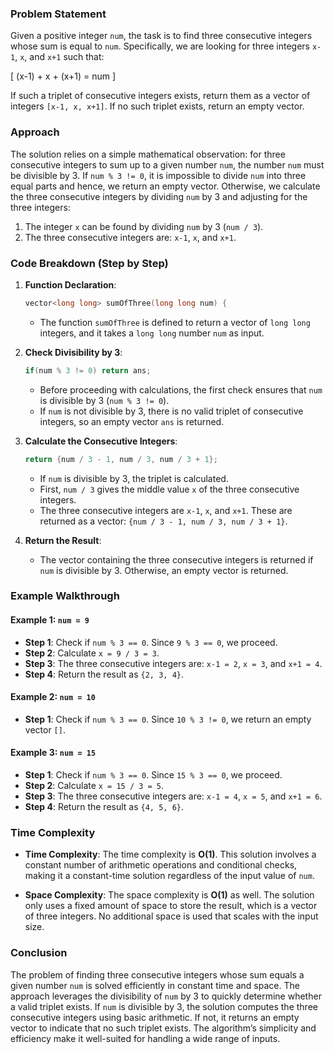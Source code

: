 ### Problem Statement

Given a positive integer `num`, the task is to find three consecutive integers whose sum is equal to `num`. Specifically, we are looking for three integers `x-1`, `x`, and `x+1` such that:

\[
(x-1) + x + (x+1) = num
\]

If such a triplet of consecutive integers exists, return them as a vector of integers `[x-1, x, x+1]`. If no such triplet exists, return an empty vector.

### Approach

The solution relies on a simple mathematical observation: for three consecutive integers to sum up to a given number `num`, the number `num` must be divisible by 3. If `num % 3 != 0`, it is impossible to divide `num` into three equal parts and hence, we return an empty vector. Otherwise, we calculate the three consecutive integers by dividing `num` by 3 and adjusting for the three integers:

1. The integer `x` can be found by dividing `num` by 3 (`num / 3`).
2. The three consecutive integers are: `x-1`, `x`, and `x+1`.

### Code Breakdown (Step by Step)

1. **Function Declaration**:
   ```cpp
   vector<long long> sumOfThree(long long num) {
   ```
   - The function `sumOfThree` is defined to return a vector of `long long` integers, and it takes a `long long` number `num` as input.

2. **Check Divisibility by 3**:
   ```cpp
   if(num % 3 != 0) return ans;
   ```
   - Before proceeding with calculations, the first check ensures that `num` is divisible by 3 (`num % 3 != 0`).
   - If `num` is not divisible by 3, there is no valid triplet of consecutive integers, so an empty vector `ans` is returned.

3. **Calculate the Consecutive Integers**:
   ```cpp
   return {num / 3 - 1, num / 3, num / 3 + 1};
   ```
   - If `num` is divisible by 3, the triplet is calculated. 
   - First, `num / 3` gives the middle value `x` of the three consecutive integers.
   - The three consecutive integers are `x-1`, `x`, and `x+1`. These are returned as a vector: `{num / 3 - 1, num / 3, num / 3 + 1}`.

4. **Return the Result**:
   - The vector containing the three consecutive integers is returned if `num` is divisible by 3. Otherwise, an empty vector is returned.

### Example Walkthrough

#### Example 1: `num = 9`

- **Step 1**: Check if `num % 3 == 0`. Since `9 % 3 == 0`, we proceed.
- **Step 2**: Calculate `x = 9 / 3 = 3`.
- **Step 3**: The three consecutive integers are: `x-1 = 2`, `x = 3`, and `x+1 = 4`.
- **Step 4**: Return the result as `{2, 3, 4}`.

#### Example 2: `num = 10`

- **Step 1**: Check if `num % 3 == 0`. Since `10 % 3 != 0`, we return an empty vector `[]`.

#### Example 3: `num = 15`

- **Step 1**: Check if `num % 3 == 0`. Since `15 % 3 == 0`, we proceed.
- **Step 2**: Calculate `x = 15 / 3 = 5`.
- **Step 3**: The three consecutive integers are: `x-1 = 4`, `x = 5`, and `x+1 = 6`.
- **Step 4**: Return the result as `{4, 5, 6}`.

### Time Complexity

- **Time Complexity**: The time complexity is **O(1)**. This solution involves a constant number of arithmetic operations and conditional checks, making it a constant-time solution regardless of the input value of `num`.
  
- **Space Complexity**: The space complexity is **O(1)** as well. The solution only uses a fixed amount of space to store the result, which is a vector of three integers. No additional space is used that scales with the input size.

### Conclusion

The problem of finding three consecutive integers whose sum equals a given number `num` is solved efficiently in constant time and space. The approach leverages the divisibility of `num` by 3 to quickly determine whether a valid triplet exists. If `num` is divisible by 3, the solution computes the three consecutive integers using basic arithmetic. If not, it returns an empty vector to indicate that no such triplet exists. The algorithm’s simplicity and efficiency make it well-suited for handling a wide range of inputs.